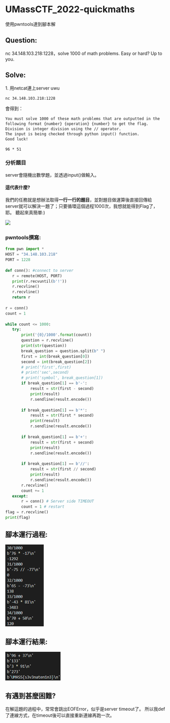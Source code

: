 # UMassCTF_2022-quickmaths
 使用pwntools達到腳本解
 <h2>Question:</h2>
nc 34.148.103.218:1228，solve 1000 of math problems. Easy or hard? Up to you.

<h2>Solve:</h2>
1. 用netcat連上server uwu

```linux
nc 34.148.103.218:1228
```

會得到：

```linux
You must solve 1000 of these math problems that are outputted in the following format {number} {operation} {number} to get the flag. 
Division is integer division using the // operator. 
The input is being checked through python input() function. 
Good luck! 

96 * 51
```

<h3>分析題目</h3>

server會隨機出數學題，並透過input()做輸入。
<h4>這代表什麼?</h4>
我們的任務就是想辦法取得<b>一行一行的題目</b>，並對題目做運算後直接回傳給server就可以解決一題了；只要循環這個過程1000次，我想就能得到Flag了，耶。
聽起來真簡單:)

<p></p>
<img src="https://memeprod.sgp1.digitaloceanspaces.com/user-resource-thumbnail/dd3e37a8c6da1078cd1e580ddd5cf5fc.png">

<h3>pwntools撰寫:</h3>

 ```python
from pwn import *
HOST = "34.148.103.218"
PORT = 1228

def conn(): #connect to server
    r = remote(HOST, PORT) 
    print(r.recvuntil(b'!'))
    r.recvline()
    r.recvline()
    return r

r = conn()
count = 1

while count <= 1000:
    try:        
        print('{0}/1000'.format(count))      
        question = r.recvline()
        print(str(question))
        break_question = question.split(b" ")
        first = int(break_question[0])
        second = int(break_question[2])
        # print('first',first)
        # print('sec',second)
        # print('symbol', break_question[1])
        if break_question[1] == b'-':
            result = str(first - second)
            print(result)
            r.sendline(result.encode())
            
        if break_question[1] == b'*':
            result = str(first * second)
            print(result)
            r.sendline(result.encode())
            
        if break_question[1] == b'+':
            result = str(first + second)
            print(result)
            r.sendline(result.encode())
            
        if break_question[1] == b'//':
            result = str(first // second)
            print(result)
            r.sendline(result.encode())
        r.recvline()
        count += 1
    except:
        r = conn() # Server side TIMEOUT 
        count = 1 # restart             
flag = r.recvline()
print(flag)
```
<h2>腳本運行過程:</h2>
<img src="https://github.com/qq96932100/UMassCTF_2022-quickmaths/blob/main/img/script_running.png"/>

<h2>腳本運行結果:</h2>
<img src="https://github.com/qq96932100/UMassCTF_2022-quickmaths/blob/main/img/flag.png"/>

<h2>有遇到甚麼困難?</h2>
在解這題的過程中，常常會跳出EOFError，似乎是server timeout了。
所以我def了連線方式，在timeout後可以直接重新連線再跑一次。
